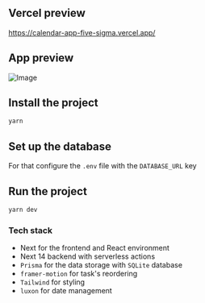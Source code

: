 ## Vercel preview

https://calendar-app-five-sigma.vercel.app/

## App preview

![Image](https://i.imgur.com/RgfaskD.gif)

## Install the project

```bash
yarn
```

## Set up the database

For that configure the `.env` file with the `DATABASE_URL` key

## Run the project

```bash
yarn dev
```

### Tech stack

- Next for the frontend and React environment
- Next 14 backend with serverless actions
- `Prisma` for the data storage with `SQLite` database
- `framer-motion` for task's reordering
- `Tailwind` for styling
- `luxon` for date management
